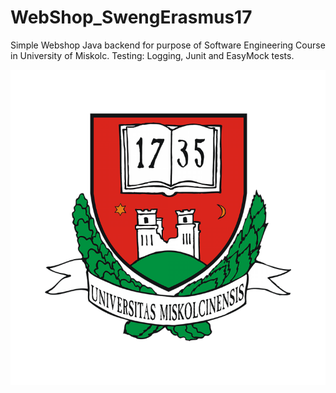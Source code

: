 # WebShop_SwengErasmus17
Simple Webshop Java backend for purpose of Software Engineering Course in University of Miskolc.
Testing: Logging, Junit and EasyMock tests.


![text](https://github.com/miki995/WebShop_SwengErasmus17/blob/master/uniMiskolc.jpg)


